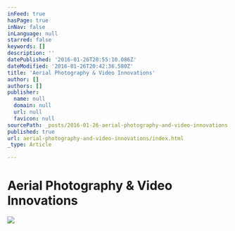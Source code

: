 ```yaml
---
inFeed: true
hasPage: true
inNav: false
inLanguage: null
starred: false
keywords: []
description: ''
datePublished: '2016-01-26T20:55:10.086Z'
dateModified: '2016-01-26T20:42:36.580Z'
title: 'Aerial Photography & Video Innovations'
author: []
authors: []
publisher:
  name: null
  domain: null
  url: null
  favicon: null
sourcePath: _posts/2016-01-26-aerial-photography-and-video-innovations.md
published: true
url: aerial-photography-and-video-innovations/index.html
_type: Article

---
```

# Aerial Photography & Video Innovations
![](https://the-grid-user-content.s3-us-west-2.amazonaws.com/4d87e899-1724-4471-b307-fcf6855fbf99.jpg)